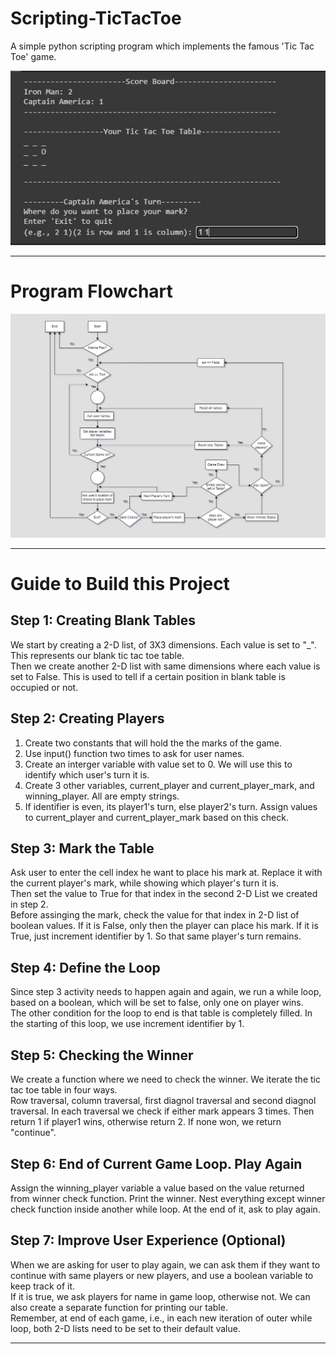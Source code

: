<h1> Scripting-TicTacToe </h1>
<p> A simple python scripting program which implements the famous 'Tic Tac Toe' game. </p>

<div>
  <img src="./Scripting_TicTacToe.JPG" alt="Code Output">
</div>

<hr>

<div>
  <h1> Program Flowchart </h1>
  <img src="./Scripting TicTacToe Flowchart.png" alt="Program Flowchart">
</div>

<hr>

<h1> Guide to Build this Project </h1>

<h2> Step 1: Creating Blank Tables </h2>
<p>
  We start by creating a 2-D list, of 3X3 dimensions. Each value is set to "_". This represents our blank tic tac toe table. <br>
  Then we create another 2-D list with same dimensions where each value is set to False. This is used to tell if a certain position in blank table is occupied or not.
</p>

<h2> Step 2: Creating Players </h2>
<p>
  <ol>
    <li> Create two constants that will hold the the marks of the game. </li>
    <li> Use input() function two times to ask for user names. </li>
    <li> Create an interger variable with value set to 0. We will use this to identify which user's turn it is. </li>
    <li> Create 3 other variables, current_player and current_player_mark, and winning_player. All are empty strings. </li>
    <li> If identifier is even, its player1's turn, else player2's turn. Assign values to current_player and current_player_mark based on this check. </li>
  </ol>
</p>

<h2> Step 3: Mark the Table </h2>
<p>
  Ask user to enter the cell index he want to place his mark at. Replace it with the current player's mark, while showing which player's turn it is. <br>
  Then set the value to True for that index in the second 2-D List we created in step 2. <br>
  Before assinging the mark, check the value for that index in 2-D list of boolean values. 
  If it is False, only then the player can place his mark. If it is True, just increment identifier by 1. So that same player's turn remains.
  <br>
</p>

<h2> Step 4: Define the Loop </h2>
<p>
  Since step 3 activity needs to happen again and again, we run a while loop, based on a boolean, which will be set to false, only one on player wins. <br>
  The other condition for the loop to end is that table is completely filled. In the starting of this loop, we use increment identifier by 1.
</p>

<h2> Step 5: Checking the Winner </h2>
<p>
  We create a function where we need to check the winner. We iterate the tic tac toe table in four ways. <br>
  Row traversal, column traversal, first diagnol traversal and second diagnol traversal. 
  In each traversal we check if either mark appears 3 times. Then return 1 if player1 wins, otherwise return 2. If none won, we return "continue".
</p>

<h2> Step 6: End of Current Game Loop. Play Again </h2>
<p>
  Assign the winning_player variable a value based on the value returned from winner check function. Print the winner. 
  Nest everything except winner check function inside another while loop. At the end of it, ask to play again.
</p>

<h2> Step 7: Improve User Experience (Optional)</h2>
<p>
  When we are asking for user to play again, we can ask them if they want to continue with same players or new players, and use a boolean variable to keep track of it.
  <br>
  If it is true, we ask players for name in game loop, otherwise not. We can also create a separate function for printing our table. <br>
  Remember, at end of each game, i.e., in each new iteration of outer while loop, both 2-D lists need to be set to their default value.
</p>

<hr>
